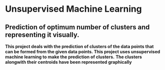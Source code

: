 # Unsupervised Machine Learning

## Prediction of optimum number of clusters and representing it visually.

**This project deals with the prediction of clusters of the data points that can be formed from the given data points. This project uses unsupervised machine learning to make the prediction of clusters.**
**The clusters alongwith their centroids have been represented graphically**
